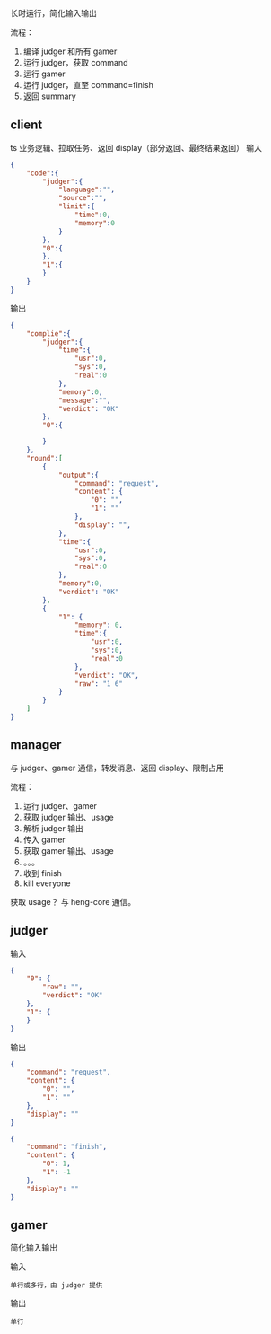长时运行，简化输入输出

流程：
1. 编译 judger 和所有 gamer
2. 运行 judger，获取 command
3. 运行 gamer
4. 运行 judger，直至 command=finish
5. 返回 summary

## client
ts 业务逻辑、拉取任务、返回 display（部分返回、最终结果返回）
输入
```json
{
    "code":{
        "judger":{
            "language":"",
            "source":"",
            "limit":{
                "time":0,
                "memory":0
            }
        },
        "0":{
        },
        "1":{
        }
    }
}
```

输出
```json
{
    "complie":{
        "judger":{
            "time":{
                "usr":0,
                "sys":0,
                "real":0
            },
            "memory":0,
            "message":"",
            "verdict": "OK"
        },
        "0":{

        }
    },
    "round":[
        {
            "output":{
                "command": "request",
                "content": {
                    "0": "",
                    "1": ""
                },
                "display": "",
            },
            "time":{
                "usr":0,
                "sys":0,
                "real":0
            },
            "memory":0,
            "verdict": "OK"
        },
        {
            "1": {
                "memory": 0,
                "time":{
                    "usr":0,
                    "sys":0,
                    "real":0
                },
                "verdict": "OK",
                "raw": "1 6"
            }
        }
    ]
}
```

## manager
与 judger、gamer 通信，转发消息、返回 display、限制占用

流程：
1. 运行 judger、gamer
2. 获取 judger 输出、usage
3. 解析 judger 输出
4. 传入 gamer
5. 获取 gamer 输出、usage
6. 。。。
7. 收到 finish
8. kill everyone


获取 usage？
与 heng-core 通信。


## judger
输入
```json
{
    "0": {
        "raw": "",
        "verdict": "OK"
    },
    "1": {
    }
}
```

输出
```json
{
    "command": "request",
    "content": {
        "0": "",
        "1": ""
    },
    "display": ""
}
```
```json
{
    "command": "finish",
    "content": {
        "0": 1,
        "1": -1
    },
    "display": ""
}
```

## gamer 

简化输入输出

输入
```
单行或多行，由 judger 提供
```

输出
```
单行
```
